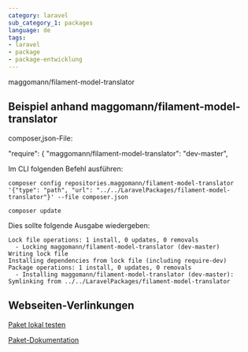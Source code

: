 ```yaml
---
category: laravel
sub_category_1: packages
language: de
tags:
- laravel
- package
- package-entwicklung
---
```


maggomann/filament-model-translator

## Beispiel anhand maggomann/filament-model-translator

 composer,json-File:

"require": {
	"maggomann/filament-model-translator": "dev-master",

Im CLI folgenden Befehl ausführen:

```console
composer config repositories.maggomann/filament-model-translator '{"type": "path", "url": "../../LaravelPackages/filament-model-translator"}' --file composer.json

composer update
````

Dies sollte folgende Ausgabe wiedergeben:

```console
Lock file operations: 1 install, 0 updates, 0 removals
  - Locking maggomann/filament-model-translator (dev-master)
Writing lock file
Installing dependencies from lock file (including require-dev)
Package operations: 1 install, 0 updates, 0 removals
  - Installing maggomann/filament-model-translator (dev-master): Symlinking from ../../LaravelPackages/filament-model-translator
```

## Webseiten-Verlinkungen

[Paket lokal testen](https://laravel-news.com/developing-laravel-packages-with-local-composer-dependencies)

[Paket-Dokumentation](https://laravelpackage.com/01-the-basics.html#autoloading)
